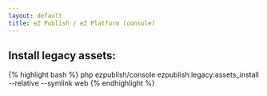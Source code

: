 ```yaml
---
layout: default
title: eZ Publish / eZ Platform (console)
---
```


## Install legacy assets: ##

{% highlight bash %}
php ezpublish/console ezpublish:legacy:assets_install --relative --symlink web
{% endhighlight %}
